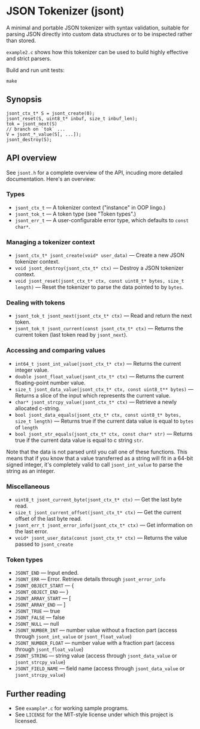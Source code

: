 # JSON Tokenizer (jsont)

A minimal and portable JSON tokenizer with syntax validation, suitable for parsing JSON directly into custom data structures or to be inspected rather than stored.

`example2.c` shows how this tokenizer can be used to build highly effective and strict parsers.

Build and run unit tests:

    make

## Synopsis

    jsont_ctx_t* S = jsont_create(0);
    jsont_reset(S, uint8_t* inbuf, size_t inbuf_len);
    tok = jsont_next(S)
    // branch on `tok` ...
    V = jsont_*_value(S[, ...]);
    jsont_destroy(S);

## API overview

See `jsont.h` for a complete overview of the API, incuding more detailed documentation. Here's an overview:

### Types

- `jsont_ctx_t` — A tokenizer context ("instance" in OOP lingo.)
- `jsont_tok_t` — A token type (see "Token types".)
- `jsont_err_t` — A user-configurable error type, which defaults to `const char*`.

### Managing a tokenizer context

- `jsont_ctx_t* jsont_create(void* user_data)` — Create a new JSON tokenizer context.
- `void jsont_destroy(jsont_ctx_t* ctx)` — Destroy a JSON tokenizer context.
- `void jsont_reset(jsont_ctx_t* ctx, const uint8_t* bytes, size_t length)` — Reset the tokenizer to parse the data pointed to by `bytes`.

### Dealing with tokens

- `jsont_tok_t jsont_next(jsont_ctx_t* ctx)` — Read and return the next token.
- `jsont_tok_t jsont_current(const jsont_ctx_t* ctx)` — Returns the current token (last token read by `jsont_next`).

### Accessing and comparing values

- `int64_t jsont_int_value(jsont_ctx_t* ctx)` — Returns the current integer value.
- `double jsont_float_value(jsont_ctx_t* ctx)` — Returns the current floating-point number value.
- `size_t jsont_data_value(jsont_ctx_t* ctx, const uint8_t** bytes)` — Returns a slice of the input which represents the current value.
- `char* jsont_strcpy_value(jsont_ctx_t* ctx)` — Retrieve a newly allocated c-string.
- `bool jsont_data_equals(jsont_ctx_t* ctx, const uint8_t* bytes, size_t length)` — Returns true if the current data value is equal to `bytes` of `length`
- `bool jsont_str_equals(jsont_ctx_t* ctx, const char* str)` — Returns true if the current data value is equal to c string `str`.

Note that the data is not parsed until you call one of these functions. This means that if you know that a value transferred as a string will fit in a 64-bit signed integer, it's completely valid to call `jsont_int_value` to parse the string as an integer.

### Miscellaneous

- `uint8_t jsont_current_byte(jsont_ctx_t* ctx)` — Get the last byte read.
- `size_t jsont_current_offset(jsont_ctx_t* ctx)` — Get the current offset of the last byte read.
- `jsont_err_t jsont_error_info(jsont_ctx_t* ctx)` — Get information on the last error.
- `void* jsont_user_data(const jsont_ctx_t* ctx)` — Returns the value passed to `jsont_create`

### Token types

- `JSONT_END` —            Input ended.
- `JSONT_ERR` —            Error. Retrieve details through `jsont_error_info`
- `JSONT_OBJECT_START` —   {
- `JSONT_OBJECT_END` —     }
- `JSONT_ARRAY_START` —    [
- `JSONT_ARRAY_END` —      ]
- `JSONT_TRUE` —           true
- `JSONT_FALSE` —          false
- `JSONT_NULL` —           null
- `JSONT_NUMBER_INT` —     number value without a fraction part (access through `jsont_int_value` or `jsont_float_value`)
- `JSONT_NUMBER_FLOAT` —   number value with a fraction part (access through `jsont_float_value`)
- `JSONT_STRING` —         string value (access through `jsont_data_value` or `jsont_strcpy_value`)
- `JSONT_FIELD_NAME` —     field name (access through `jsont_data_value` or `jsont_strcpy_value`)

## Further reading

- See `example*.c` for working sample programs.
- See `LICENSE` for the MIT-style license under which this project is licensed.
